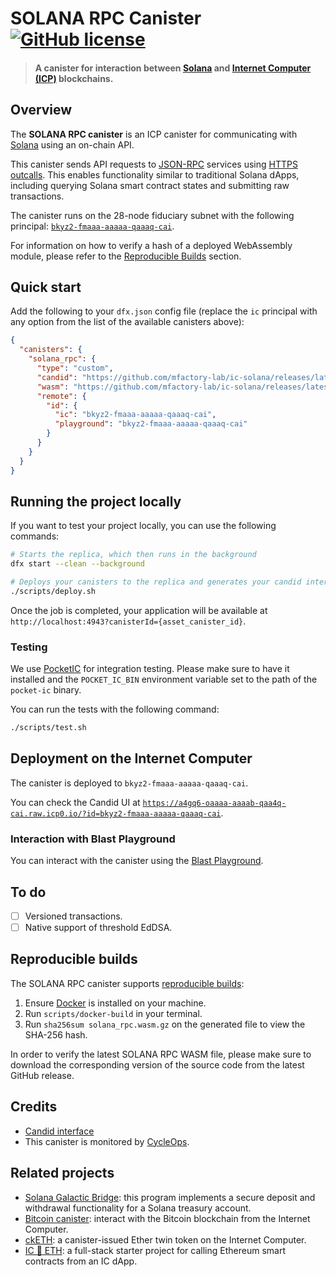 # SOLANA RPC Canister &nbsp;[![GitHub license](https://img.shields.io/badge/license-Apache%202.0-blue.svg)](https://opensource.org/licenses/Apache-2.0)

> #### A canister for interaction between [Solana](https://solana.com) and [Internet Computer (ICP)](https://internetcomputer.org/) blockchains.

## Overview

The **SOLANA RPC canister** is an ICP canister for communicating with [Solana](https://solana.com/) using an on-chain API.

This canister sends API requests to [JSON-RPC](https://solana.com/docs/rpc) services using [HTTPS outcalls](https://internetcomputer.org/https-outcalls). This enables functionality similar to traditional Solana dApps, including querying Solana smart contract states and submitting raw transactions.

The canister runs on the 28-node fiduciary subnet with the following principal: [`bkyz2-fmaaa-aaaaa-qaaaq-cai`](https://dashboard.internetcomputer.org/canister/bkyz2-fmaaa-aaaaa-qaaaq-cai).

For information on how to verify a hash of a deployed WebAssembly module, please refer to the [Reproducible Builds](#reproducible-builds) section.

## Quick start

Add the following to your `dfx.json` config file (replace the `ic` principal with any option from the list of the available canisters above):

```json
{
  "canisters": {
    "solana_rpc": {
      "type": "custom",
      "candid": "https://github.com/mfactory-lab/ic-solana/releases/latest/download/solana_rpc.did",
      "wasm": "https://github.com/mfactory-lab/ic-solana/releases/latest/download/solana_rpc.wasm.gz",
      "remote": {
        "id": {
          "ic": "bkyz2-fmaaa-aaaaa-qaaaq-cai",
          "playground": "bkyz2-fmaaa-aaaaa-qaaaq-cai"
        }
      }
    }
  }
}
```

## Running the project locally

If you want to test your project locally, you can use the following commands:

```bash
# Starts the replica, which then runs in the background
dfx start --clean --background

# Deploys your canisters to the replica and generates your candid interface
./scripts/deploy.sh
```

Once the job is completed, your application will be available at `http://localhost:4943?canisterId={asset_canister_id}`.

### Testing

We use [PocketIC](https://github.com/dfinity/pocketic) for integration testing. Please make sure to have it installed and the `POCKET_IC_BIN` environment variable set to the path of the `pocket-ic` binary.

You can run the tests with the following command:

```sh
./scripts/test.sh
```

## Deployment on the Internet Computer

The canister is deployed to `bkyz2-fmaaa-aaaaa-qaaaq-cai`.

You can check the Candid UI at [`https://a4gq6-oaaaa-aaaab-qaa4q-cai.raw.icp0.io/?id=bkyz2-fmaaa-aaaaa-qaaaq-cai`](https://a4gq6-oaaaa-aaaab-qaa4q-cai.raw.icp0.io/?id=bkyz2-fmaaa-aaaaa-qaaaq-cai).

### Interaction with Blast Playground

You can interact with the canister using the [Blast Playground](#).

## To do

- [ ] Versioned transactions.
- [ ] Native support of threshold EdDSA.

## Reproducible builds

The SOLANA RPC canister supports [reproducible builds](https://internetcomputer.org/docs/current/developer-docs/smart-contracts/test/reproducible-builds):

1. Ensure [Docker](https://www.docker.com/get-started/) is installed on your machine.
2. Run `scripts/docker-build` in your terminal.
4. Run `sha256sum solana_rpc.wasm.gz` on the generated file to view the SHA-256 hash.

In order to verify the latest SOLANA RPC WASM file, please make sure to download the corresponding version of the source code from the latest GitHub release.

## Credits

* [Candid interface](https://github.com/mfactory-lab/ic-solana/blob/main/solana_rpc.did)
* This canister is monitored by [CycleOps](https://cycleops.dev).

## Related projects

* [Solana Galactic Bridge](https://github.com/weichain/galactic-bridge-sol): this program implements a secure deposit
  and withdrawal functionality for a Solana treasury account.
* [Bitcoin canister](https://github.com/dfinity/bitcoin-canister): interact with the Bitcoin blockchain from the
  Internet Computer.
* [ckETH](https://forum.dfinity.org/t/cketh-a-canister-issued-ether-twin-token-on-the-ic/22819): a canister-issued Ether
  twin token on the Internet Computer.
* [IC 🔗 ETH](https://github.com/dfinity/ic-eth-starter): a full-stack starter project for calling Ethereum smart
  contracts from an IC dApp.
